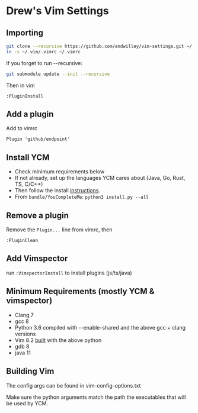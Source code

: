 # Drew's Vim Settings

## Importing

```bash
git clone --recursive https://github.com/andwilley/vim-settings.git ~/.vim && \
ln -s ~/.vim/.vimrc ~/.vimrc
```

If you forget to run --recursive:
```bash
git submodule update --init --recursive
```

Then in vim
```
:PluginInstall
```

## Add a plugin

Add to vimrc
```
Plugin 'github/endpoint'
```

## Install YCM

* Check minimum requirements below
* If not already, set up the languages YCM cares about (Java, Go, Rust, TS, C/C++)
* Then follow the install [instructions](https://github.com/ycm-core/YouCompleteMe#linux-64-bit).
* From `bundle/YouCompleteMe`: `python3 install.py --all`

## Remove a plugin

Remove the `Plugin...` line from vimrc, then
```
:PluginClean
```

## Add Vimspector

run `:VimspectorInstall` to install plugins (js/ts/java)

## Minimum Requirements (mostly YCM & vimspector)

* Clang 7
* gcc 8
* Python 3.6 compiled with --enable-shared and the above gcc + clang versions
* Vim 8.2 [built](https://github.com/ycm-core/YouCompleteMe/wiki/Building-Vim-from-source) with the above python
* gdb 8
* java 11

## Building Vim

The config args can be found in vim-config-options.txt

Make sure the python arguments match the path the executables that will be used
by YCM.
